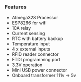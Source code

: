 ### Features

- Atmega328 Processor
- ESP8266 for wifi 
- 10A relay
- Current sensing
- RTC with battery backup
- Temperature input
- 4 x external inputs
- RFID reader connector
- FTDI programming port
- 3.3V operation
- Mini USB power connector
- Onboard transformer 111v -> 5v